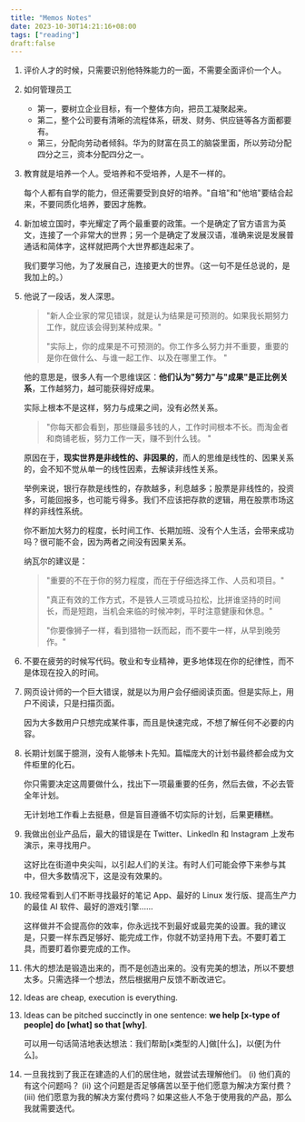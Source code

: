 ```yaml
---
title: "Memos Notes"
date: 2023-10-30T14:21:16+08:00
tags: ["reading"]
draft:false
---
```


1. 评价人才的时候，只需要识别他特殊能力的一面，不需要全面评价一个人。

2. 如何管理员工

   * 第一，要树立企业目标，有一个整体方向，把员工凝聚起来。
   * 第二，整个公司要有清晰的流程体系，研发、财务、供应链等各方面都要有。
   * 第三，分配向劳动者倾斜。华为的财富在员工的脑袋里面，所以劳动分配四分之三，资本分配四分之一。

3. 教育就是培养一个人。受培养和不受培养，人是不一样的。

   每个人都有自学的能力，但还需要受到良好的培养。"自培"和"他培"要结合起来，不要同质化培养，要因才施教。

4. 新加坡立国时，李光耀定了两个最重要的政策。一个是确定了官方语言为英文，连接了一个非常大的世界；另一个是确定了发展汉语，准确来说是发展普通话和简体字，这样就把两个大世界都连起来了。

   我们要学习他，为了发展自己，连接更大的世界。（这一句不是任总说的，是我加上的。）

5. 他说了一段话，发人深思。

   > "新人企业家的常见错误，就是认为结果是可预测的。如果我长期努力工作，就应该会得到某种成果。"
   >
   > "实际上，你的成果是不可预测的。你工作多么努力并不重要，重要的是你在做什么、与谁一起工作、以及在哪里工作。 "

   他的意思是，很多人有一个思维误区：**他们认为"努力"与"成果"是正比例关系**，工作越努力，越可能获得好成果。

   实际上根本不是这样，努力与成果之间，没有必然关系。

   > "你每天都会看到，那些赚最多钱的人，工作时间根本不长。而淘金者和商铺老板，努力工作一天，赚不到什么钱。 "

   原因在于，**现实世界是非线性的、非因果的**，而人的思维是线性的、因果关系的，会不知不觉从单一的线性因素，去解读非线性关系。

   举例来说，银行存款是线性的，存款越多，利息越多；股票是非线性的，投资多，可能回报多，也可能亏得多。我们不应该把存款的逻辑，用在股票市场这样的非线性系统。

   你不断加大努力的程度，长时间工作、长期加班、没有个人生活，会带来成功吗？很可能不会，因为两者之间没有因果关系。

   纳瓦尔的建议是：

   > "重要的不在于你的努力程度，而在于仔细选择工作、人员和项目。"
   >
   > "真正有效的工作方式，不是铁人三项或马拉松，比拼谁坚持的时间长，而是短跑，当机会来临的时候冲刺，平时注意健康和休息。"
   >
   > "你要像狮子一样，看到猎物一跃而起，而不要牛一样，从早到晚劳作。"

6. 不要在疲劳的时候写代码。敬业和专业精神，更多地体现在你的纪律性，而不是体现在投入的时间。

7. 网页设计师的一个巨大错误，就是以为用户会仔细阅读页面。但是实际上，用户不阅读，只是扫描页面。

   因为大多数用户只想完成某件事，而且是快速完成，不想了解任何不必要的内容。

8. 长期计划属于臆测，没有人能够未卜先知。篇幅庞大的计划书最终都会成为文件柜里的化石。

   你只需要决定这周要做什么，找出下一项最重要的任务，然后去做，不必去管全年计划。

   无计划地工作看上去挺悬，但是盲目遵循不切实际的计划，后果更糟糕。

9. 我做出创业产品后，最大的错误是在 Twitter、LinkedIn 和 Instagram 上发布演示，来寻找用户。

   这好比在街道中央尖叫，以引起人们的关注。有时人们可能会停下来参与其中，但大多数情况下，这是没有效果的。

10. 我经常看到人们不断寻找最好的笔记 App、最好的 Linux 发行版、提高生产力的最佳 AI 软件、最好的游戏引擎......

    这样做并不会提高你的效率，你永远找不到最好或最完美的设置。我的建议是，只要一样东西足够好、能完成工作，你就不妨坚持用下去。不要盯着工具，而要盯着你要完成的工作。

11. 伟大的想法是锻造出来的，而不是创造出来的。没有完美的想法，所以不要想太多。只需选择一个想法，然后根据用户反馈不断改进它。

12. Ideas are cheap, execution is everything.

13. Ideas can be pitched succinctly in one sentence: **we help [x-type of people] do [what] so that [why]**.

    可以用一句话简洁地表达想法：我们帮助[x类型的人]做[什么]，以便[为什么]。

14. 一旦我找到了我正在建造的人们的居住地，就尝试去理解他们。 (i) 他们真的有这个问题吗？ (ii) 这个问题是否足够痛苦以至于他们愿意为解决方案付费？ (iii) 他们愿意为我的解决方案付费吗？如果这些人不急于使用我的产品，那么我就需要迭代。

